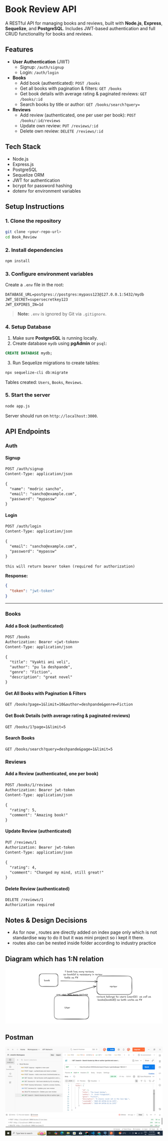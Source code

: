 # Book Review API

A RESTful API for managing books and reviews, built with **Node.js**, **Express**, **Sequelize**, and **PostgreSQL**. Includes JWT-based authentication and full CRUD functionality for books and reviews.

## Features

- **User Authentication** (JWT)
  - Signup: `/auth/signup`
  - Login: `/auth/login`
- **Books**
  - Add book (authenticated): `POST /books`
  - Get all books with pagination & filters: `GET /books`
  - Get book details with average rating & paginated reviews: `GET /books/:id`
  - Search books by title or author: `GET /books/search?query=`
- **Reviews**
  - Add review (authenticated, one per user per book): `POST /books/:id/reviews`
  - Update own review: `PUT /reviews/:id`
  - Delete own review: `DELETE /reviews/:id`

## Tech Stack

- Node.js
- Express.js
- PostgreSQL
- Sequelize ORM
- JWT for authentication
- bcrypt for password hashing
- dotenv for environment variables

## Setup Instructions

### 1. Clone the repository

```bash
git clone <your-repo-url>
cd Book_Review
```

### 2. Install dependencies

```bash
npm install
```

### 3. Configure environment variables

Create a `.env` file in the root:

```
DATABASE_URL=postgres://postgres:mypass123@127.0.0.1:5432/mydb
JWT_SECRET=supersecretkey123
JWT_EXPIRES_IN=1d
```

> **Note:** `.env` is ignored by Git via `.gitignore`.

### 4. Setup Database

1. Make sure **PostgreSQL** is running locally.
2. Create database `mydb` using **pgAdmin** or `psql`:

```sql
CREATE DATABASE mydb;
```

3. Run Sequelize migrations to create tables:

```bash
npx sequelize-cli db:migrate
```

Tables created: `Users`, `Books`, `Reviews`.

### 5. Start the server

```bash
node app.js
```

Server should run on `http://localhost:3000`.


## API Endpoints

### Auth

#### Signup

```http
POST /auth/signup
Content-Type: application/json

{
  "name": "modric sancho",
  "email": "sancho@example.com",
  "password": "mypassw"
}
```

#### Login

```http
POST /auth/login
Content-Type: application/json

{
  "email": "sancho@example.com",
  "password": "mypassw"
}

this will return bearer token (required for authorization)
```

**Response:**

```json
{
  "token": "jwt-token"
}
```

---

### Books

#### Add a Book (authenticated)

```http
POST /books
Authorization: Bearer <jwt-token>
Content-Type: application/json

{
  "title": "Vyakti ani veli",
  "author": "pu la deshpande",
  "genre": "Fiction",
  "description": "great novel"
}
```

#### Get All Books with Pagination & Filters

```http
GET /books?page=1&limit=10&author=deshpande&genre=Fiction
```

#### Get Book Details (with average rating & paginated reviews)

```http
GET /books/1?page=1&limit=5
```

#### Search Books

```http
GET /books/search?query=deshpande&page=1&limit=5
```


### Reviews

#### Add a Review (authenticated, one per book)

```http
POST /books/1/reviews
Authorization: Bearer jwt-token
Content-Type: application/json

{
  "rating": 5,
  "comment": "Amazing book!"
}
```

#### Update Review (authenticated)

```http
PUT /reviews/1
Authorization: Bearer jwt-token
Content-Type: application/json

{
  "rating": 4,
  "comment": "Changed my mind, still great!"
}
```

#### Delete Review (authenticated)

```http
DELETE /reviews/1
Authorization required
```


## Notes & Design Decisions

- As for now , routes are directly added on index page only which is not standardise way to do it but it was mini project so i kept it there.
- routes also can be nested inside folder according to industry practice

## Diagram which has 1:N relation
![Diagram](/public/er.png)

## Postman
![Screenshot](/public/postman.png)



